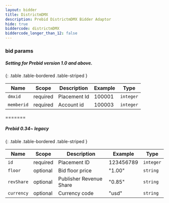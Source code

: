 ```yaml
---
layout: bidder
title: DistrictmDMX
description: Prebid DistrictmDMX Bidder Adaptor
hide: true
biddercode: districtmDMX
biddercode_longer_than_12: false
---
```




### bid params
##### Setting for Prebid version 1.0 and above.

{: .table .table-bordered .table-striped }


| Name       | Scope    | Description         | Example          |    Type   |
|------------|----------|---------------------|------------------|-----------|
| `dmxid`    | required | Placement Id        |  100001          | `integer` |
| `memberid` | required | Account id          |  100003          | `integer` |

=======

##### Prebid 0.34~ legacy

{: .table .table-bordered .table-striped }

| Name       | Scope    | Description             | Example          | Type      |
|------------|----------|-------------------------|------------------|-----------|
| `id`       | required | Placement ID            | 123456789        | `integer` |
| `floor`    | optional | Bid floor price         | "1.00"           | `string`  |
| `revShare` | optional | Publisher Revenue Share | "0.85"           | `string`  |
| `currency` | optional | Currency code           | "usd"            | `string`  |

